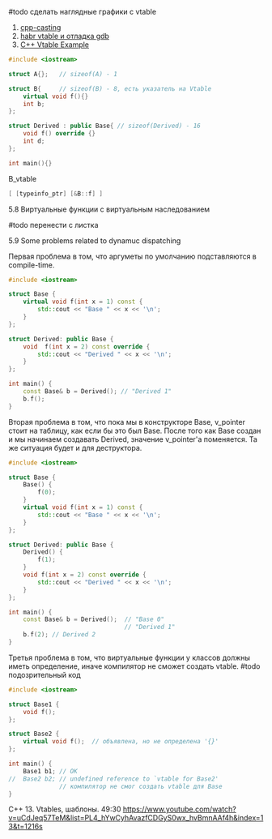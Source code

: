 #todo сделать наглядные графики с vtable
1) [cpp-casting](https://chuzcjoe.github.io/2023/12/06/cpp-casting/)
2) [habr vtable и отладка gdb](https://habr.com/ru/companies/otus/articles/479802/)
3) [C++ Vtable Example](https://itanium-cxx-abi.github.io/cxx-abi/cxx-vtable-ex.html)

```C++
#include <iostream>

struct A{};   // sizeof(A) - 1

struct B{     // sizeof(B) - 8, есть указатель на Vtable
	virtual void f(){}
	int b;
};

struct Derived : public Base{ // sizeof(Derived) - 16
	void f() override {}
	int d;
};

int main(){}
```

B_vtable
```C++
[ [typeinfo_ptr] [&B::f] ] 
```

5.8 Виртуальные функции с виртуальным наследованием

#todo перенести с листка

5.9 Some problems related to dynamuc dispatching

Первая проблема в том, что аргуметы по умолчанию подставляются в compile-time.

```C++
#include <iostream>

struct Base {
	virtual void f(int x = 1) const {
		std::cout << "Base " << x << '\n';
	}
};

struct Derived: public Base {
	void  f(int x = 2) const override {
		std::cout << "Derived " << x << '\n';
	}
};

int main() {
	const Base& b = Derived(); // "Derived 1"
	b.f(); 
}
```

Вторая проблема в том, что пока мы в конструкторе Base, v_pointer стоит на таблицу, как если бы это был Base. После того как Base создан и мы начинаем создавать Derived, значение v_pointer'a поменяется. Та же ситуация будет и для деструктора.

```C++
#include <iostream>

struct Base {
	Base() {
		f(0);
	}
	virtual void f(int x = 1) const {
		std::cout << "Base " << x << '\n';
	}
};

struct Derived: public Base {
	Derived() {
		f(1);
	}
	void f(int x = 2) const override {
		std::cout << "Derived " << x << '\n';
	}
};

int main() {
	const Base& b = Derived();  // "Base 0"
								// "Derived 1"
	b.f(2); // Derived 2
}
```

Третья проблема в том, что виртуальные функции у классов должны иметь определение, иначе компилятор не сможет создать vtable.  #todo подозрительный код

```C++
#include <iostream>

struct Base1 {
	void f();
};

struct Base2 {
	virtual void f();  // объявлена, но не определена '{}'
};

int main() {
	Base1 b1; // OK
//	Base2 b2; // undefined reference to `vtable for Base2'
			  // компилятор не смог создать vtable для Base
}
```

 C++ 13. Vtables, шаблоны.  49:30
https://www.youtube.com/watch?v=uCdJeq57TeM&list=PL4_hYwCyhAvazfCDGyS0wx_hvBmnAAf4h&index=13&t=1216s